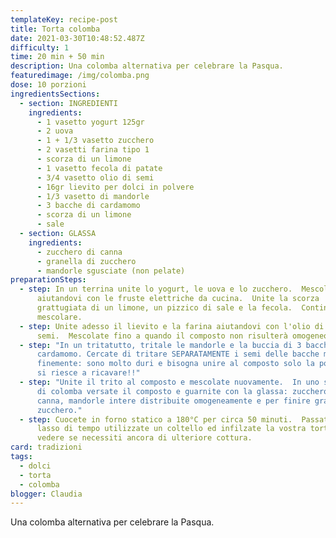 ```yaml
---
templateKey: recipe-post
title: Torta colomba
date: 2021-03-30T10:48:52.487Z
difficulty: 1
time: 20 min + 50 min
description: Una colomba alternativa per celebrare la Pasqua.
featuredimage: /img/colomba.png
dose: 10 porzioni
ingredientsSections:
  - section: INGREDIENTI
    ingredients:
      - 1 vasetto yogurt 125gr
      - 2 uova
      - 1 + 1/3 vasetto zucchero
      - 2 vasetti farina tipo 1
      - scorza di un limone
      - 1 vasetto fecola di patate
      - 3/4 vasetto olio di semi
      - 16gr lievito per dolci in polvere
      - 1/3 vasetto di mandorle
      - 3 bacche di cardamomo
      - scorza di un limone
      - sale
  - section: GLASSA
    ingredients:
      - zucchero di canna
      - granella di zucchero
      - mandorle sgusciate (non pelate)
preparationSteps:
  - step: In un terrina unite lo yogurt, le uova e lo zucchero.  Mescolate
      aiutandovi con le fruste elettriche da cucina.  Unite la scorza
      grattugiata di un limone, un pizzico di sale e la fecola.  Continuate a
      mescolare.
  - step: Unite adesso il lievito e la farina aiutandovi con l'olio di
      semi.  Mescolate fino a quando il composto non risulterà omogeneo.
  - step: "In un tritatutto, tritale le mandorle e la buccia di 3 bacche di
      cardamomo. Cercate di tritare SEPARATAMENTE i semi delle bacche molto
      finemente: sono molto duri e bisogna unire al composto solo la polvere che
      si riesce a ricavare!!"
  - step: "Unite il trito al composto e mescolate nuovamente.  In uno stampo a forma
      di colomba versate il composto e guarnite con la glassa: zucchero di
      canna, mandorle intere distribuite omogeneamente e per finire granella di
      zucchero."
  - step: Cuocete in forno statico a 180°C per circa 50 minuti.  Passato questo
      lasso di tempo utilizzate un coltello ed infilzate la vostra torta per
      vedere se necessiti ancora di ulteriore cottura.
card: tradizioni
tags:
  - dolci
  - torta
  - colomba
blogger: Claudia
---
```

Una colomba alternativa per celebrare la Pasqua.